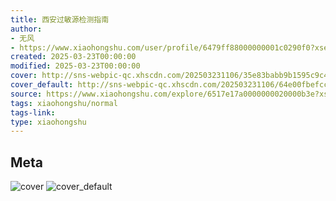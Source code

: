 ```yaml
---
title: 西安过敏源检测指南
author:
- 无风
- https://www.xiaohongshu.com/user/profile/6479ff88000000001c0290f0?xsec_token=undefined
created: 2025-03-23T00:00:00
modified: 2025-03-23T00:00:00
cover: http://sns-webpic-qc.xhscdn.com/202503231106/35e83babb9b1595c9c46549619eabba2/1040g00830pl0gjbnms005p3pvu47547gafi2pao!nc_n_webp_prv_1
cover_default: http://sns-webpic-qc.xhscdn.com/202503231106/64e00fbefcc0425e0acdd90f2914153f/1040g00830pl0gjbnms005p3pvu47547gafi2pao!nc_n_webp_mw_1
source: https://www.xiaohongshu.com/explore/6517e17a0000000020000b3e?xsec_token=ABL2NUmZplCcZY0sG4R9G8hSV1OwnL7eRjlf05g09mPXc=
tags: xiaohongshu/normal
tags-link:
type: xiaohongshu
---
```


## Meta

![cover](http://sns-webpic-qc.xhscdn.com/202503231106/35e83babb9b1595c9c46549619eabba2/1040g00830pl0gjbnms005p3pvu47547gafi2pao!nc_n_webp_prv_1)
![cover_default](http://sns-webpic-qc.xhscdn.com/202503231106/64e00fbefcc0425e0acdd90f2914153f/1040g00830pl0gjbnms005p3pvu47547gafi2pao!nc_n_webp_mw_1)
